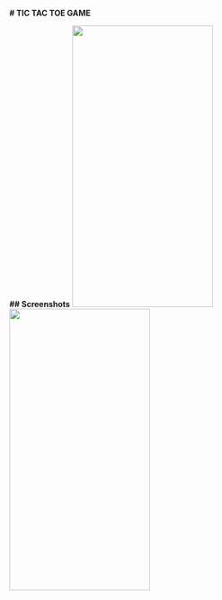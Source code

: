 **# TIC TAC TOE GAME** 

**## Screenshots**
<img src="https://user-images.githubusercontent.com/75574674/181686001-68afc522-fe35-44a3-ab16-41484e4d3f50.png" width="250" height="500" />
<img src="https://user-images.githubusercontent.com/75574674/181686206-121562c1-34f4-4991-8aed-60fda0de4021.png" width="250" height="500" />
